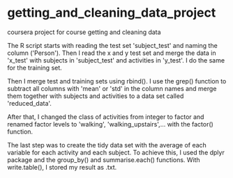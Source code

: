 # getting_and_cleaning_data_project
coursera project for course getting and cleaning data

The R script starts with reading the test set 'subject_test' and naming the column ('Person'). Then I read the x and y test set and merge the data in 'x_test' with subjects in 'subject_test' and activities in 'y_test'. I do the same for the training set.

Then I merge test and training sets using rbind(). I use the grep() function to subtract all columns with 'mean' or 'std' in the column names and merge them together with subjects and activities to a data set called 'reduced_data'.

After that, I changed the class of activities from integer to factor and renamed factor levels to 'walking', 'walking_upstairs',...  with the factor() function.

The last step was to create the tidy data set with the average of each variable for each activity and each subject. To achieve this, I used the dplyr package and the group_by() and summarise.each() functions. With write.table(), I stored my result as .txt.
